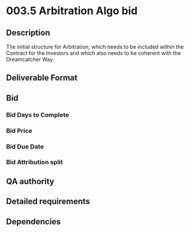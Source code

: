 # 003.5 Arbitration Algo bid

## Description

The initial structure for Arbitration, which needs to be included within the Contract for the Investors and which also needs to be coherent with the Dreamcatcher Way.

## Deliverable Format

## Bid 

### Bid Days to Complete

### Bid Price

### Bid Due Date

### Bid Attribution split

## QA authority

## Detailed requirements

## Dependencies
